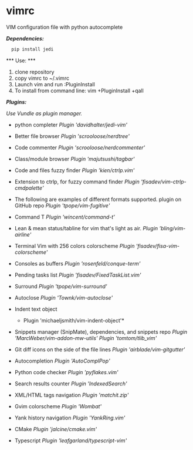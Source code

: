 # vimrc
VIM configuration file with python autocomplete


***Dependencies:***
```bash
  pip install jedi
```

*** Use: ***

1. clone repository
2. copy vimrc to ~/.vimrc
3. Launch vim and run :PluginInstall
4. To install from command line: vim +PluginInstall +qall


***Plugins:***

*Use Vundle as plugin manager.*

* python completer
  *Plugin 'davidhalter/jedi-vim'*

* Better file browser
  *Plugin 'scrooloose/nerdtree'*

* Code commenter
  *Plugin 'scrooloose/nerdcommenter'*

* Class/module browser
  *Plugin 'majutsushi/tagbar'*

* Code and files fuzzy finder
  *Plugin 'kien/ctrlp.vim'*

* Extension to ctrlp, for fuzzy command finder
  *Plugin 'fisadev/vim-ctrlp-cmdpalette'*

* The following are examples of different formats supported.
  plugin on GitHub repo
  *Plugin 'tpope/vim-fugitive'*

* Command T
  *Plugin 'wincent/command-t'*

* Lean & mean status/tabline for vim that's light as air.
  *Plugin 'bling/vim-airline'*

* Terminal Vim with 256 colors colorscheme
  *Plugin 'fisadev/fisa-vim-colorscheme'*

* Consoles as buffers
  *Plugin 'rosenfeld/conque-term'*

* Pending tasks list
  *Plugin 'fisadev/FixedTaskList.vim'*

* Surround
  *Plugin 'tpope/vim-surround'*

* Autoclose
  *Plugin 'Townk/vim-autoclose'*

* Indent text object
  * Plugin 'michaeljsmith/vim-indent-object'*

* Snippets manager (SnipMate), dependencies, and snippets repo
  *Plugin 'MarcWeber/vim-addon-mw-utils'*
  *Plugin 'tomtom/tlib_vim'*

* Git diff icons on the side of the file lines
  *Plugin 'airblade/vim-gitgutter'*

* Autocompletion
  *Plugin 'AutoComplPop'*

* Python code checker
  *Plugin 'pyflakes.vim'*

* Search results counter
  *Plugin 'IndexedSearch'*

* XML/HTML tags navigation
  *Plugin 'matchit.zip'*

* Gvim colorscheme
  *Plugin 'Wombat'*

* Yank history navigation
  *Plugin 'YankRing.vim'*

* CMake
  *Plugin 'jalcine/cmake.vim'*

* Typescript
  *Plugin 'leafgarland/typescript-vim'*
